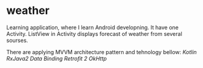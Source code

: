 # weather

Learning application, where I learn Android developning. It have one Activity. ListView in Activity displays forecast of weather from several sourses.

There are applying MVVM architecture pattern and tehnology bellow:
_Kotlin_
_RxJava2_
_Data Binding_
_Retrofit 2_
_OkHttp_

